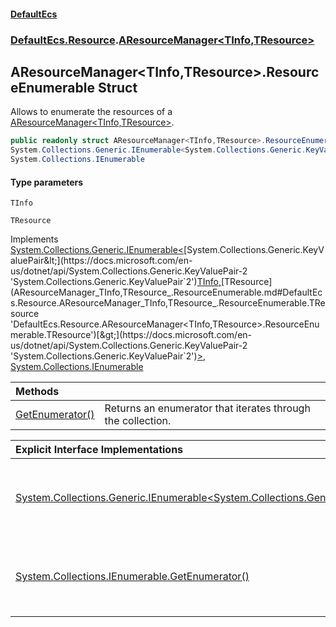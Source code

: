 #### [DefaultEcs](DefaultEcs.md 'DefaultEcs')
### [DefaultEcs.Resource](DefaultEcs.md#DefaultEcs.Resource 'DefaultEcs.Resource').[AResourceManager&lt;TInfo,TResource&gt;](AResourceManager_TInfo,TResource_.md 'DefaultEcs.Resource.AResourceManager<TInfo,TResource>')

## AResourceManager<TInfo,TResource>.ResourceEnumerable Struct

Allows to enumerate the resources of a [AResourceManager&lt;TInfo,TResource&gt;](AResourceManager_TInfo,TResource_.md 'DefaultEcs.Resource.AResourceManager<TInfo,TResource>').

```csharp
public readonly struct AResourceManager<TInfo,TResource>.ResourceEnumerable :
System.Collections.Generic.IEnumerable<System.Collections.Generic.KeyValuePair<TInfo, TResource>>,
System.Collections.IEnumerable
```
#### Type parameters

<a name='DefaultEcs.Resource.AResourceManager_TInfo,TResource_.ResourceEnumerable.TInfo'></a>

`TInfo`

<a name='DefaultEcs.Resource.AResourceManager_TInfo,TResource_.ResourceEnumerable.TResource'></a>

`TResource`

Implements [System.Collections.Generic.IEnumerable&lt;](https://docs.microsoft.com/en-us/dotnet/api/System.Collections.Generic.IEnumerable-1 'System.Collections.Generic.IEnumerable`1')[System.Collections.Generic.KeyValuePair&lt;](https://docs.microsoft.com/en-us/dotnet/api/System.Collections.Generic.KeyValuePair-2 'System.Collections.Generic.KeyValuePair`2')[TInfo](AResourceManager_TInfo,TResource_.ResourceEnumerable.md#DefaultEcs.Resource.AResourceManager_TInfo,TResource_.ResourceEnumerable.TInfo 'DefaultEcs.Resource.AResourceManager<TInfo,TResource>.ResourceEnumerable.TInfo')[,](https://docs.microsoft.com/en-us/dotnet/api/System.Collections.Generic.KeyValuePair-2 'System.Collections.Generic.KeyValuePair`2')[TResource](AResourceManager_TInfo,TResource_.ResourceEnumerable.md#DefaultEcs.Resource.AResourceManager_TInfo,TResource_.ResourceEnumerable.TResource 'DefaultEcs.Resource.AResourceManager<TInfo,TResource>.ResourceEnumerable.TResource')[&gt;](https://docs.microsoft.com/en-us/dotnet/api/System.Collections.Generic.KeyValuePair-2 'System.Collections.Generic.KeyValuePair`2')[&gt;](https://docs.microsoft.com/en-us/dotnet/api/System.Collections.Generic.IEnumerable-1 'System.Collections.Generic.IEnumerable`1'), [System.Collections.IEnumerable](https://docs.microsoft.com/en-us/dotnet/api/System.Collections.IEnumerable 'System.Collections.IEnumerable')

| Methods | |
| :--- | :--- |
| [GetEnumerator()](AResourceManager_TInfo,TResource_.ResourceEnumerable.GetEnumerator().md 'DefaultEcs.Resource.AResourceManager<TInfo,TResource>.ResourceEnumerable.GetEnumerator()') | Returns an enumerator that iterates through the collection. |

| Explicit Interface Implementations | |
| :--- | :--- |
| [System.Collections.Generic.IEnumerable&lt;System.Collections.Generic.KeyValuePair&lt;TInfo,TResource&gt;&gt;.GetEnumerator()](AResourceManager_TInfo,TResource_.ResourceEnumerable.System.Collections.Generic.IEnumerable_System.Collections.Generic.KeyValuePair_TInfo,TResource__.GetEnumerator().md 'DefaultEcs.Resource.AResourceManager<TInfo,TResource>.ResourceEnumerable.System.Collections.Generic.IEnumerable<System.Collections.Generic.KeyValuePair<TInfo,TResource>>.GetEnumerator()') | Returns an enumerator that iterates through the collection. |
| [System.Collections.IEnumerable.GetEnumerator()](AResourceManager_TInfo,TResource_.ResourceEnumerable.System.Collections.IEnumerable.GetEnumerator().md 'DefaultEcs.Resource.AResourceManager<TInfo,TResource>.ResourceEnumerable.System.Collections.IEnumerable.GetEnumerator()') | Returns an enumerator that iterates through the collection. |
